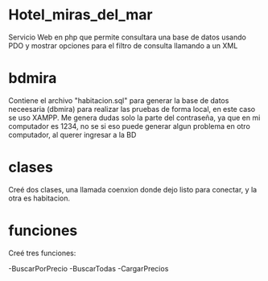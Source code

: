 # Hotel_miras_del_mar
Servicio Web en php que permite consultara una base de datos usando PDO y mostrar opciones para el filtro de consulta llamando a un XML

# bdmira
Contiene el archivo "habitacion.sql" para generar la base de datos neceesaria (dbmira) para realizar las pruebas de forma local, en este caso se uso XAMPP.
Me genera dudas solo la parte del contraseña, ya que en mi computador es 1234, no se si eso puede generar algun problema en otro computador, al querer ingresar a la BD

# clases
Creé dos clases, una llamada coenxion donde dejo listo para conectar, y la otra es habitacion.

# funciones
Creé tres funciones:

-BuscarPorPrecio
-BuscarTodas
-CargarPrecios